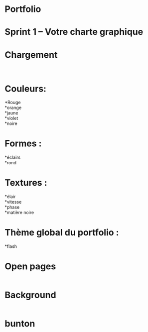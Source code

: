 # Portfolio

<h1>Sprint 1 – Votre charte graphique</h1>  

# Chargement  
<a href="https://zupimages.net/viewer.php?id=20/28/i498.gif"><img src="https://zupimages.net/up/20/28/i498.gif" alt="" /></a>
<a href="https://zupimages.net/viewer.php?id=20/28/gyyb.gif"><img src="https://zupimages.net/up/20/28/gyyb.gif" alt="" /></a>

# Couleurs: 
*Rouge  
*orange  
*jaune  
*violet  
*noire  
# Formes :  
*éclairs    
*rond  
# Textures :  
*élair    
*vitesse    
*phase  
*matière noire  
# Thème global du portfolio :   
*flash  

# Open pages  
<a href="https://zupimages.net/viewer.php?id=20/28/1twt.gif"><img src="https://zupimages.net/up/20/28/1twt.gif" alt="" /></a>

# Background
<a href="https://zupimages.net/viewer.php?id=20/28/p2s7.jpg"><img src="https://zupimages.net/up/20/28/p2s7.jpg" alt="" /></a>

# bunton  
<a href="https://zupimages.net/viewer.php?id=20/28/wxec.jpeg"><img src="https://zupimages.net/up/20/28/wxec.jpeg" alt="" /></a>

